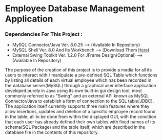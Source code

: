 # Employee Database Management Application

### Dependencies For This Project :
- MySQL Connector/Java Ver. 8.0.25                              --> (Available In Repository)
- MySQL Shell Ver. 8.0 And Its Workbench                        --> (Download Them [Here](https://dev.mysql.com/downloads/installer/))
- External Swing Toolkit Ver. 1.2.0 For JFrame Design(Optional) --> (Available In Repository)

The purpose of the creation of this project is to provide a media for all its users to interact with / manipulate a pre-defined SQL Table which functions by listing all details of each virtual employee which has been recorded in the database server(MySQL) through a graphical user interface application developed purely in Java using its own built-in gui design tool, most commonly referred to as "Swing" and an external API known as MySQL Connector/Java to establish a form of connection to the SQL table(JDBC).
The application itself currently supports three main features where they allow insertions, updates and deletion of a specific employee record found in the table, all to be done from within the displayed GUI, with the condition that each user has already defined their own tables with fixed names of its schema(SQL Package) and the table itself, which are described in the database file in the contents of this repository.
